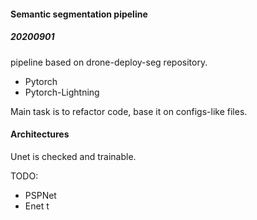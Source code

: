 #### Semantic segmentation pipeline 


##### 20200901 


pipeline based on drone-deploy-seg repository. 

- Pytorch
- Pytorch-Lightning 


Main task is to refactor code, base it on configs-like files. 


#### Architectures


Unet is checked and trainable. 

TODO:

- PSPNet
- Enet
t
